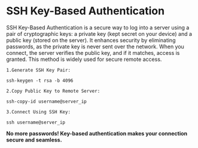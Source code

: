 # SSH Key-Based Authentication

SSH Key-Based Authentication is a secure way to log into a server using a pair of cryptographic keys: a private key (kept secret on your device) and a public key (stored on the server). It enhances security by eliminating passwords, as the private key is never sent over the network. When you connect, the server verifies the public key, and if it matches, access is granted. This method is widely used for secure remote access.

`1.Generate SSH Key Pair:`

 ```
ssh-keygen -t rsa -b 4096 
```
`2.Copy Public Key to Remote Server:`
```
ssh-copy-id username@server_ip
```
`3.Connect Using SSH Key:`
```
ssh username@server_ip
```

**No more passwords! Key-based authentication makes your connection secure and seamless.**